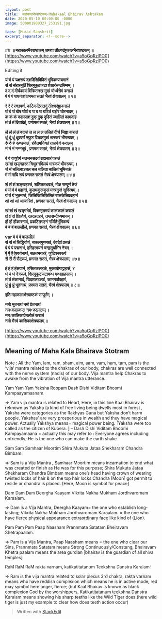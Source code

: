 ```yaml
---
layout: post
title:  महाकालभैरवाष्टकम्-Mahakaal Bhairav Ashtakam
date: 2020-05-10 00:00:00 -0000
image: 500001900327_253191.jpg

tags: [Music-Sanskrit]
excerpt_separator: <!--more-->
---
```


 <!--more-->


﻿## **॥ महाकालभैरवाष्टकम् अथवा तीक्ष्णदंष्ट्रकालभैरवाष्टकम् ॥**
[https://www.youtube.com/watch?v=a5oGpRzlPO0](https://www.youtube.com/watch?v=a5oGpRzlPO0)


Editing it


**यं यं यं यक्षरूपं दशदिशिविदितं भूमिकम्पायमानं**  
**सं सं संहारमूर्तिं शिरमुकुटजटा शेखरंचन्द्रबिम्बम् ।**  
**दं दं दं दीर्घकायं विक्रितनख मुखं चोर्ध्वरोमं करालं**  
**पं पं पं पापनाशं प्रणमत सततं भैरवं क्षेत्रपालम् ॥ १॥**  
  
**रं रं रं रक्तवर्णं, कटिकटिततनुं तीक्ष्णदंष्ट्राकरालं**  
**घं घं घं घोष घोषं घ घ घ घ घटितं घर्झरं घोरनादम् ।**  
**कं कं कं कालपाशं द्रुक् द्रुक् दृढितं ज्वालितं कामदाहं**  
**तं तं तं दिव्यदेहं, प्रणामत सततं, भैरवं क्षेत्रपालम् ॥ २॥**  
  
**लं लं लं लं वदन्तं ल ल ल ल ललितं दीर्घ जिह्वा करालं**  
**धूं धूं धूं धूम्रवर्णं स्फुट विकटमुखं भास्करं भीमरूपम् ।**  
**रुं रुं रुं रूण्डमालं, रवितमनियतं ताम्रनेत्रं करालम्**  
**नं नं नं नग्नभूषं , प्रणमत सततं, भैरवं क्षेत्रपालम् ॥ ३॥**  
  
**वं वं वायुवेगं नतजनसदयं ब्रह्मसारं परन्तं**  
**खं खं खड्गहस्तं त्रिभुवनविलयं भास्करं भीमरूपम् ।**  
**चं चं चलित्वाऽचल चल चलिता चालितं भूमिचक्रं**  
**मं मं मायि रूपं प्रणमत सततं भैरवं क्षेत्रपालम् ॥ ४॥**  
  
**शं शं शं शङ्खहस्तं, शशिकरधवलं, मोक्ष सम्पूर्ण तेजं**  
**मं मं मं मं महान्तं, कुलमकुलकुलं मन्त्रगुप्तं सुनित्यम् ।**  
**यं यं यं भूतनाथं, किलिकिलिकिलितं बालकेलिप्रदहानं**  
**आं आं आं आन्तरिक्षं , प्रणमत सततं, भैरवं क्षेत्रपालम् ॥ ५॥**  
  
**खं खं खं खड्गभेदं, विषममृतमयं कालकालं करालं**  
**क्षं क्षं क्षं क्षिप्रवेगं, दहदहदहनं, तप्तसन्दीप्यमानम् ।**  
**हौं हौं हौंकारनादं, प्रकटितगहनं गर्जितैर्भूमिकम्पं**  
**बं बं बं बाललीलं, प्रणमत सततं, भैरवं क्षेत्रपालम् ॥ ६॥**  
  
**var वं वं वं वाललीलं**  
**सं सं सं सिद्धियोगं, सकलगुणमखं, देवदेवं प्रसन्नं**  
**पं पं पं पद्मनाभं, हरिहरमयनं चन्द्रसूर्याग्नि नेत्रम् ।**  
**ऐं ऐं ऐं ऐश्वर्यनाथं, सततभयहरं, पूर्वदेवस्वरूपं**  
**रौं रौं रौं रौद्ररूपं, प्रणमत सततं, भैरवं क्षेत्रपालम् ॥ ७॥**  
  
**हं हं हं हंसयानं, हसितकलहकं, मुक्तयोगाट्टहासं, ?**  
**धं धं धं नेत्ररूपं, शिरमुकुटजटाबन्ध बन्धाग्रहस्तम् ।**  
**तं तं तंकानादं, त्रिदशलटलटं, कामगर्वापहारं,**  
**भ्रुं भ्रुं भ्रुं भूतनाथं, प्रणमत सततं, भैरवं क्षेत्रपालम् ॥ ८॥**

**इति महाकालभैरवाष्टकं सम्पूर्णम् ।**

**नमो भूतनाथं नमो प्रेतनाथं**  
**नमः कालकालं नमः रुद्रमालम् ।**  
**नमः कालिकाप्रेमलोलं करालं**  
**नमो भैरवं काशिकाक्षेत्रपालम् ॥**

  
  
  

  
  
  

  
  
  

  
  
  

  
  
  
[https://www.youtube.com/watch?v=a5oGpRzlPO0](https://www.youtube.com/watch?v=a5oGpRzlPO0)
  
  
  

  
  
  

  
  
  

## Meaning of Maha Kala Bhairava Stotram

Note : All the Yam, lam, ram, sham, aim, aam, vam, ham, tam, pam is the ‘vija’ mantra related to the chakras of our body, chakras are well connected with the nerve system (nadis) of our body. Vija mantra help Chakras to awake from the vibration of Vija mantra utterance.

Yam Yam Yam Yaksha Roopam Dash Dishi Viditam Bhoomi Kampaayamaanam.

=> Yam vija mantra is related to Heart, Here, in this line Kaal Bhairav is reknown as Yaksha (a kind of free living being dwells most in forest , Yaksha were categories as the Rakhyas Gana but Yaksha don’t harm people, Yakshas’ are very prosperious in wealth and they have magical power. Actually Yakshya means= magical power being. [Yaksha were too called as the citizen of Kubera. ] – Dash Dishi Viditam Bhoomi Kampayamaana = actually this may refer to : Everyone agrees including unfriendly; He is the one who can make the earth shake.

Sam Sam Samhaar Moortim Shira Mukuta Jataa Shekharam Chandra Bimbam.

=> Sam is a Vija Mantra , Samhaar Moortim means incarnation to end what was created or finish as He was for this purpose; Shira Mukuta Jataa Shekharam Chandra Bimbam means one’s head having crown of wearing twisted locks of hair & on the top hair locks Chandra [Moon] got permit to reside or chandra is placed. [Here, Moon is symbol for peace]

Dam Dam Dam Deergha Kaayam Vikrita Nakha Mukham Jordhvaromam Karaalam.

=> Dam is a Vija Mantra, Deergha Kaayam= the one who establish long-lasting; Vikrita Nakha Mukham Jordhvaromam Karaalam. = the one who have fierce physical appearance extraordinary face like kind of (Lion).

Pam Pam Pam Paap Naasham Prannmata Satatam Bheiravam Shetrapaalam.

=> Pam is a Vija Mantra, Paap Naasham means = the one who clear our Sins, Prannmata Satatam means Strong Continuously/Constang, Bhairavam Khetra paalam means the area gurdian [bhairav is the guardian of all shiva temples]

RaM RaM RaM rakta varnam, katikatitatanum Teekshna Danstra Karalam!

=> Ram is the vija mantra related to solar plexus 3rd chakra, rakta varnam means who have reddish complexion which means he is in active mode, red may symbol here anger, fierce; (but Kaal Bhairav is known as black complexion God by the worshippers, Katikatitatanum teekshna Danstra Karalam means showing his sharp teeths like the Wild Tiger does.(here wild tiger is just my example to clear how does teeth action occur)


> Written with [StackEdit](https://stackedit.io/).
